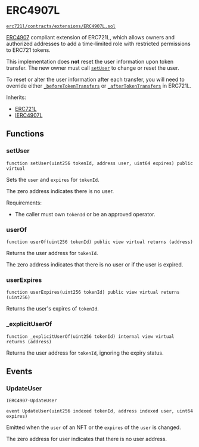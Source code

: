 # ERC4907L

[`erc721l/contracts/extensions/ERC4907L.sol`](https://github.com/chiru-labs/ERC721L/blob/main/contracts/extensions/ERC4907L.sol)

[ERC4907](https://eips.ethereum.org/EIPS/eip-4907) compliant extension of ERC721L, which allows owners and authorized addresses to add a time-limited role with restricted permissions to ERC721 tokens.

This implementation does **not** reset the user information upon token transfer. 
The new owner must call [`setUser`](#setUser) to change or reset the user.

To reset or alter the user information after each transfer, you will need to override either 
[`_beforeTokenTransfers`](erc721l.md#_beforeTokenTransfers) or 
[`_afterTokenTransfers`](erc721l.md#_afterTokenTransfers) in ERC721L.

Inherits:

- [ERC721L](erc721l.md)
- [IERC4907L](interfaces.md#IERC4907L) 


## Functions

### setUser

```solidity
function setUser(uint256 tokenId, address user, uint64 expires) public virtual
```

Sets the `user` and `expires` for `tokenId`.

The zero address indicates there is no user.

Requirements:

- The caller must own `tokenId` or be an approved operator.


### userOf 

```solidity
function userOf(uint256 tokenId) public view virtual returns (address)
```

Returns the user address for `tokenId`.

The zero address indicates that there is no user or if the user is expired.

### userExpires

```solidity
function userExpires(uint256 tokenId) public view virtual returns (uint256)
```

Returns the user's expires of `tokenId`.

### \_explicitUserOf

```solidity
function _explicitUserOf(uint256 tokenId) internal view virtual returns (address)
```

Returns the user address for `tokenId`, ignoring the expiry status.


## Events

### UpdateUser

`IERC4907-UpdateUser`

```solidity
event UpdateUser(uint256 indexed tokenId, address indexed user, uint64 expires)
```

Emitted when the `user` of an NFT or the `expires` of the `user` is changed.

The zero address for user indicates that there is no user address.


